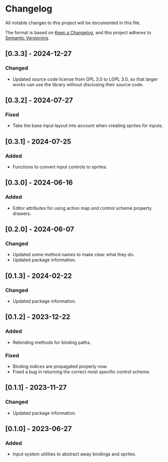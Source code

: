 # Changelog

All notable changes to this project will be documented in this file.

The format is based on [Keep a Changelog](https://keepachangelog.com/en/1.1.0/),
and this project adheres to [Semantic Versioning](https://semver.org/spec/v2.0.0.html).

## [0.3.3] - 2024-12-27

### Changed

- Updated source code license from GPL 3.0 to LGPL 3.0, so that larger works can use the library without disclosing their source code.

## [0.3.2] - 2024-07-27

### Fixed

- Take the base input layout into account when creating sprites for inputs.

## [0.3.1] - 2024-07-25

### Added

- Functions to convert input controls to sprites.

## [0.3.0] - 2024-06-16

### Added

- Editor attributes for using action map and control scheme property drawers.

## [0.2.0] - 2024-06-07

### Changed

- Updated some method names to make clear what they do.
- Updated package information.

## [0.1.3] - 2024-02-22

### Changed

- Updated package information.

## [0.1.2] - 2023-12-22

### Added

- Rebinding methods for binding paths.

### Fixed

- Binding indices are propagated properly now.
- Fixed a bug in returning the correct most specific control scheme.

## [0.1.1] - 2023-11-27

### Changed

- Updated package information.

## [0.1.0] - 2023-06-27

### Added

- Input system utilities to abstract away bindings and sprites.